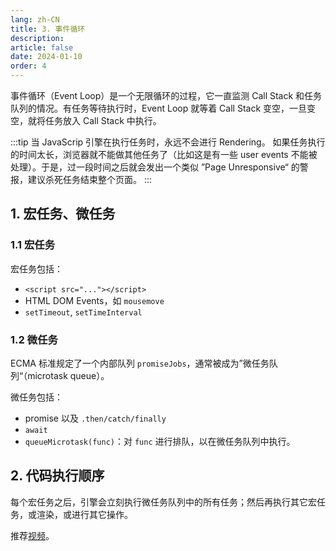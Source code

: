 ```yaml
---
lang: zh-CN
title: 3. 事件循环
description:
article: false
date: 2024-01-10
order: 4
---
```


事件循环（Event Loop）是一个无限循环的过程，它一直监测 Call Stack 和任务队列的情况。有任务等待执行时，Event Loop 就等着 Call Stack 变空，一旦变空，就将任务放入 Call Stack 中执行。

:::tip 当 JavaScrip 引擎在执行任务时，永远不会进行 Rendering。
如果任务执行的时间太长，浏览器就不能做其他任务了（比如这是有一些 user events 不能被处理）。于是，过一段时间之后就会发出一个类似 ”Page Unresponsive“ 的警报，建议杀死任务结束整个页面。
:::

## 1. 宏任务、微任务

### 1.1 宏任务

宏任务包括：

- `<script src="..."></script>`
- HTML DOM Events，如 `mousemove`
- `setTimeout`, `setTimeInterval`

### 1.2 微任务

ECMA 标准规定了一个内部队列 `promiseJobs`，通常被成为”微任务队列“（microtask queue）。

微任务包括：

- promise 以及 `.then/catch/finally`
- `await`
- `queueMicrotask(func)`：对 `func` 进行排队，以在微任务队列中执行。

## 2. 代码执行顺序

每个宏任务之后，引擎会立刻执行微任务队列中的所有任务；然后再执行其它宏任务，或渲染，或进行其它操作。

推荐[视频](https://www.youtube.com/watch?v=8aGhZQkoFbQ)。
